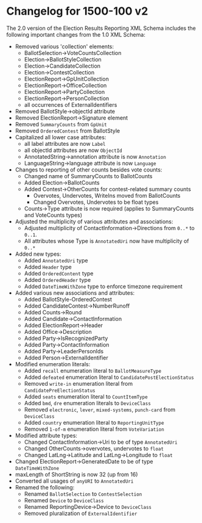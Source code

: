 # Changelog for 1500-100 v2

The 2.0 version of the Election Results Reporting XML Schema includes the following important changes from the 1.0 XML Schema:

- Removed various 'collection' elements:
  - BallotSelection->VoteCountsCollection
  - Election->BallotStyleCollection
  - Election->CandidateCollection
  - Election->ContestCollection
  - ElectionReport->GpUnitCollection
  - ElectionReport->OfficeCollection
  - ElectionReport->PartyCollection
  - ElectionReport->PersonCollection
  - all occurrences of ExternalIdentifiers
- Removed BallotStyle->objectId attribute
- Removed ElectionReport->Signature element
- Removed `SummaryCounts` from `GpUnit`
- Removed `OrderedContest` from BallotStyle
- Capitalized all lower case attributes:
  - all label attributes are now `Label`
  - all objectId attributes are now `ObjectId`
  - AnnotatedString->annotation attribute is now `Annotation`
  - LanguageString->language attribute is now `Language`
- Changes to reporting of other counts besides vote counts:
  - Changed name of SummaryCounts to BallotCounts
  - Added Election->BallotCounts
  - Added Contest->OtherCounts for contest-related summary counts
    - Overvotes, Undervotes, WriteIns moved from BallotCounts
    - Changed Overvotes, Undervotes to be float types
  - Counts->Type attribute is now required (applies to SummaryCounts and VoteCounts types)
- Adjusted the multiplicity of various attributes and associations:
  - Adjusted multiplicity of ContactInformation->Directions from `0..*` to `0..1`.
  - All attributes whose Type is `AnnotatedUri` now have multiplicity of `0..*`
- Added new types:
  - Added `AnnotatedUri` type
  - Added `Header` type
  - Added `OrderedContent` type
  - Added `OrderedHeader` type
  - Added `DateTimeWithZone` type to enforce timezone requirement
- Added various new associations and attributes:
  - Added BallotStyle-OrderedContest
  - Added CandidateContest->NumberRunoff  
  - Added Counts->Round
  - Added Candidate->ContactInformation
  - Added ElectionReport->Header
  - Added Office->Description
  - Added Party->IsRecognizedParty
  - Added Party->ContactInformation
  - Added Party->LeaderPersonIds
  - Added Person->ExternalIdentifier
- Modified enumeration literals:
  - Added `recall` enumeration literal to `BallotMeasureType`
  - Added `defeated` enumeration literal to `CandidatePostElectionStatus`
  - Removed `write-in` enumeration literal from `CandidatePreElectionStatus`
  - Added `seats` enumeration literal to `CountItemType`
  - Added `bmd`, `dre` enumeration literals to `DeviceClass`
  - Removed `electronic`, `lever`, `mixed-systems`, `punch-card` from `DeviceClass`
  - Added `country` enumeration literal to `ReportingUnitType`
  - Removed `1-of-m` enumeration literal from `VoteVariation`
- Modified attribute types:
  - Changed ContactInformation->Uri to be of type `AnnotatedUri`
  - Changed OtherCounts->overvotes, undervotes to `float`
  - Changed LatLng->Latitude and LatLng->Longitude to `float`  
- Changed ElectionReport->GeneratedDate to be of type `DateTimeWithZone`
- maxLength of ShortString is now 32 (up from 16)
- Converted all usages of `anyURI` to `AnnotatedUri`
- Renamed the following:
  - Renamed `BallotSelection` to `ContestSelection`
  - Renamed `Device` to `DeviceClass`
  - Renamed ReportingDevice->Device to `DeviceClass`
  - Removed pluralization of `ExternalIdentifier`
